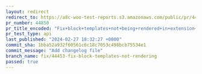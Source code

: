 ```yaml
---
layout: redirect
redirect_to: https://a8c-woo-test-reports.s3.amazonaws.com/public/pr/44850/api/index.html
pr_number: 44850
pr_title_encoded: "Fix+block+templates+not+being+rendered+in+extension+taxonomies"
pr_test_type: api
last_published: "2024-02-27 18:32:27 +0000"
commit_sha: 1bba52a932f60561c6c18c7053c498bcb75534e1
commit_message: "Add changelog file"
branch_name: fix/44453-fix-block-templates-not-rendering
passed: true
---
```

